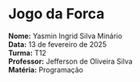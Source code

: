 # Jogo da Forca

**Nome:** Yasmin Ingrid Silva Minário <br>
**Data:** 13 de fevereiro de 2025  <br>
**Turma:** T12 <br>
**Professor:** Jefferson de Oliveira Silva <br>
**Matéria:** Programação
